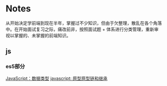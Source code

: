 # Notes
从开始决定学前端到现在半年，掌握过不少知识，但由于欠整理，散乱在各个角落中。在开始面试复习之际，痛改前非，按照面试题 + 体系进行分类管理，重新审视以掌握的、未掌握的前端知识。


## js

### es5部分
[JavaScript：数据类型](https://github.com/sup-fiveyear/Notes/issues/2)
[javascript: 原型原型链和继承](https://github.com/sup-fiveyear/Notes/issues/3)
